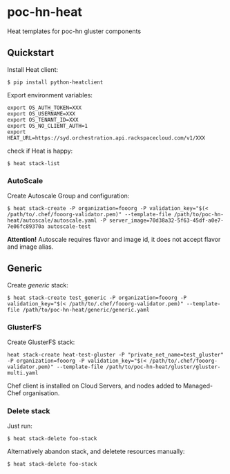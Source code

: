 poc-hn-heat
===========

Heat templates for poc-hn gluster components

## Quickstart

Install Heat client:

```
$ pip install python-heatclient
```

Export environment variables:

```
export OS_AUTH_TOKEN=XXX
export OS_USERNAME=XXX
export OS_TENANT_ID=XXX
export OS_NO_CLIENT_AUTH=1
export HEAT_URL=https://syd.orchestration.api.rackspacecloud.com/v1/XXX
```

check if Heat is happy:

```
$ heat stack-list
```

### AutoScale

Create Autoscale Group and configuration:

```
$ heat stack-create -P organization=fooorg -P validation_key="$(< /path/to/.chef/fooorg-validator.pem)" --template-file /path/to/poc-hn-heat/autoscale/autoscale.yaml -P server_image=70d38a32-5f63-45df-a0e7-7e06fc89370a autoscale-test
```

**Attention!** Autoscale requires flavor and image id, it does not accept flavor
and image alias.

## Generic

Create *generic* stack:

```
$ heat stack-create test_generic -P organization=fooorg -P validation_key="$(< /path/to/.chef/fooorg-validator.pem)" --template-file /path/to/poc-hn-heat/generic/generic.yaml
```

### GlusterFS

Create GlusterFS stack:

```
heat stack-create heat-test-gluster -P "private_net_name=test_gluster" -P organization=fooorg -P validation_key="$(< /path/to/.chef/fooorg-validator.pem)" --template-file /path/to/poc-hn-heat/gluster/gluster-multi.yaml
```

Chef client is installed on Cloud Servers, and nodes added to Managed-Chef organisation.

### Delete stack

Just run:

```
$ heat stack-delete foo-stack
```

Alternatively abandon stack, and deletete resources manually:

```
$ heat stack-delete foo-stack
```
